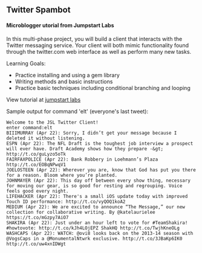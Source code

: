 ## Twitter Spambot 

#### Microblogger utorial from Jumpstart Labs

In this multi-phase project, you will build a client that interacts with the Twitter messaging service. Your client will both mimic functionality found through the twitter.com web interface as well as perform many new tasks.

Learning Goals:

* Practice installing and using a gem library
* Writing methods and basic instructions
* Practice basic techniques including conditional branching and looping

View tutorial at [jumpstart labs](http://tutorials.jumpstartlab.com/projects/microblogger.html)

Sample output for command 'elt' (everyone's last tweet):
```
Welcome to the JSL Twitter Client!
enter command:elt
BIIIMURRAY (Apr 22): Sorry, I didn’t get your message because I deleted it without listening.
ESPN (Apr 22): The NFL Draft is the toughest job interview a prospect will ever have. Draft Academy shows how they prepare -&gt; http://t.co/guLyzo5oTk
FAIRFAXPOLICE (Apr 22): Bank Robbery in Loehmann’s Plaza http://t.co/EOBqNPwqV1
JOELOSTEEN (Apr 22): Wherever you are, know that God has put you there for a reason. Bloom where you’re planted.
JOHNMAYER (Apr 22): This day off between every show thing, necessary for moving our gear, is so good for resting and regrouping. Voice feels good every night.
LIFEHACKER (Apr 22): There's a small iOS update today with improved Touch ID performance: http://t.co/vyQOQ1koA2
MEDIUM (Apr 22): We are excited to announce “The Message,” our new collection for collaborative writing. By @katelaurielee https://t.co/mGzpy7AiO7
SHAKIRA (Apr 22): Just under an hour left to vote for #TeamShakira! #howtovote: http://t.co/kJh4LOjEPZ ShakHQ http://t.co/TwjhKneOLg
WASHCAPS (Apr 22): WATCH: @ovi8 looks back on the 2013-14 season with @VogsCaps in a @MonumentalNtwrk exclusive. http://t.co/3JBaKp6IK0 http://t.co/uw4xnIDWgt
```